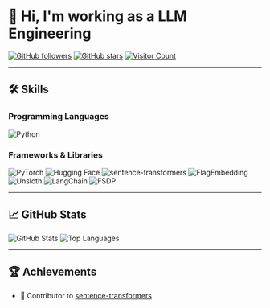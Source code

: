 # 👋 Hi, I'm working as a LLM Engineering

[![GitHub followers](https://img.shields.io/github/followers/daegonYu?label=Follow&style=social)](https://github.com/daegonYu)
[![GitHub stars](https://img.shields.io/github/stars/daegonYu?label=Stars&style=social)](https://github.com/daegonYu)
[![Visitor Count](https://visitor-badge.laobi.icu/badge?page_id=daegonYu.daegonYu)](https://github.com/daegonYu)

---

## 🛠️ Skills

### Programming Languages
![Python](https://img.shields.io/badge/Python-3776AB?logo=python&logoColor=white)

### Frameworks & Libraries
![PyTorch](https://img.shields.io/badge/PyTorch-EE4C2C?logo=pytorch&logoColor=white)
![Hugging Face](https://img.shields.io/badge/HuggingFace-FFD54F?logo=huggingface&logoColor=black)
![sentence-transformers](https://img.shields.io/badge/sentence--transformers-blue)
![FlagEmbedding](https://img.shields.io/badge/FlagEmbedding-green)
![Unsloth](https://img.shields.io/badge/Unsloth-purple)
![LangChain](https://img.shields.io/badge/LangChain-orange)
![FSDP](https://img.shields.io/badge/FSDP-lightblue)

---

## 📈 GitHub Stats
![GitHub Stats](https://github-readme-stats.vercel.app/api?username=daegonYu&show_icons=true&theme=radical)
![Top Languages](https://github-readme-stats.vercel.app/api/top-langs/?username=daegonYu&layout=compact&theme=radical)

---

## 🏆 Achievements
- 🔧 Contributor to [sentence-transformers](https://github.com/UKPLab/sentence-transformers)
